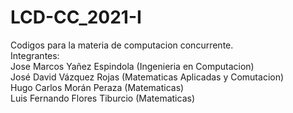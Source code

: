 # LCD-CC_2021-I
Codigos para la materia de computacion concurrente. <br>
Integrantes:<br>
Jose Marcos Yañez Espindola (Ingenieria en Computacion)<br>
José David Vázquez Rojas (Matematicas Aplicadas y Comutacion)<br>
Hugo Carlos Morán Peraza (Matematicas)<br>
Luis Fernando Flores Tiburcio (Matematicas)<br>
